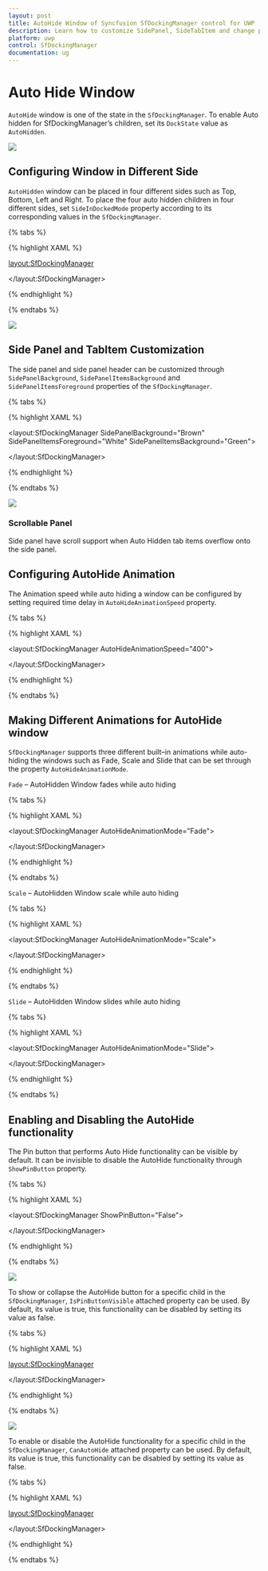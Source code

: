 ```yaml
---
layout: post
title: AutoHide Window of Syncfusion SfDockingManager control for UWP
description: Learn how to customize SidePanel, SideTabItem and change pinning behaviour of AutoHide window
platform: uwp
control: SfDockingManager
documentation: ug
---
```


# Auto Hide Window

`AutoHide` window is one of the state in the `SfDockingManager`. To enable Auto hidden for SfDockingManager’s children, set its `DockState` value as `AutoHidden`.

![](Auto-Hide-Window-images/Auto-Hide-Window-img1.jpeg)


## Configuring Window in Different Side

`AutoHidden` window can be placed in four different sides such as Top, Bottom, Left and Right. To place the four auto hidden children in four different sides, set `SideInDockedMode` property according to its corresponding values in the `SfDockingManager`.

{% tabs %}

{% highlight XAML %}

<layout:SfDockingManager>

<ContentControl layout:SfDockingManager.Header="Top" x:Name="AutoHideWindow1"
                layout:SfDockingManager.DockState="AutoHidden"
				layout:SfDockingManager.SideInDockedMode="Top" />

<ContentControl layout:SfDockingManager.Header="Left" x:Name="AutoHideWindow2"
                layout:SfDockingManager.DockState="AutoHidden"
				layout:SfDockingManager.SideInDockedMode="Left" />

<ContentControl layout:SfDockingManager.Header="Right" x:Name="AutoHideWindow3"
                layout:SfDockingManager.DockState="AutoHidden"
				layout:SfDockingManager.SideInDockedMode="Right" />

<ContentControl layout:SfDockingManager.Header="Bottom" x:Name="AutoHideWindow4"
                layout:SfDockingManager.DockState="AutoHidden"
				layout:SfDockingManager.SideInDockedMode="Bottom" />

</layout:SfDockingManager>

{% endhighlight %}

{% endtabs %}

![](Auto-Hide-Window-images/Auto-Hide-Window-img2.jpeg)


## Side Panel and TabItem Customization

The side panel and side panel header can be customized through `SidePanelBackground`, `SidePanelItemsBackground` and `SidePanelItemsForeground` properties of the `SfDockingManager`.

{% tabs %}

{% highlight XAML %}

<layout:SfDockingManager SidePanelBackground="Brown"
                         SidePanelItemsForeground="White" SidePanelItemsBackground="Green">

<ContentControl layout:SfDockingManager.Header="SolutionExplorer"
                layout:SfDockingManager.DockState="AutoHidden" />

<ContentControl layout:SfDockingManager.Header="ToolBox" />

</layout:SfDockingManager>

{% endhighlight %}

{% endtabs %}

![](Auto-Hide-Window-images/Auto-Hide-Window-img3.jpeg)


### Scrollable Panel

Side panel have scroll support when Auto Hidden tab items overflow onto the side panel.

## Configuring AutoHide Animation

The Animation speed while auto hiding a window can be configured by setting required time delay in `AutoHideAnimationSpeed` property.

{% tabs %}

{% highlight XAML %}

<layout:SfDockingManager AutoHideAnimationSpeed="400">

<ContentControl layout:SfDockingManager.Header="SolutionExplorer"
                layout:SfDockingManager.DockState="AutoHidden" />

</layout:SfDockingManager>

{% endhighlight %}

{% endtabs %}

## Making Different Animations for AutoHide window

`SfDockingManager` supports three different built–in animations while auto-hiding the windows such as Fade, Scale and Slide that can be set through the property `AutoHideAnimationMode`.

`Fade` – AutoHidden Window fades while auto hiding

{% tabs %}

{% highlight XAML %}

<layout:SfDockingManager AutoHideAnimationMode="Fade">

<ContentControl layout:SfDockingManager.Header="SolutionExplorer"
                layout:SfDockingManager.DockState="AutoHidden" />

</layout:SfDockingManager>

{% endhighlight %}

{% endtabs %}

`Scale` – AutoHidden Window scale while auto hiding

{% tabs %}

{% highlight XAML %}

<layout:SfDockingManager AutoHideAnimationMode="Scale">

<ContentControl layout:SfDockingManager.Header="SolutionExplorer"
                layout:SfDockingManager.DockState="AutoHidden" />

</layout:SfDockingManager>

{% endhighlight %}

{% endtabs %}

`Slide` – AutoHidden Window slides while auto hiding

{% tabs %}

{% highlight XAML %}

<layout:SfDockingManager AutoHideAnimationMode="Slide">

<ContentControl layout:SfDockingManager.Header="SolutionExplorer"
                layout:SfDockingManager.DockState="AutoHidden" />

</layout:SfDockingManager>

{% endhighlight %}

{% endtabs %}

## Enabling and Disabling the AutoHide functionality

The Pin button that performs Auto Hide functionality can be visible by default. It can be invisible to disable the AutoHide functionality through `ShowPinButton` property.

{% tabs %}

{% highlight XAML %}

<layout:SfDockingManager ShowPinButton="False">

<ContentControl layout:SfDockingManager.Header="SolutionExplorer" />

</layout:SfDockingManager>

{% endhighlight %}

{% endtabs %}

![](Auto-Hide-Window-images/Auto-Hide-Window-img4.jpeg)


To show or collapse the AutoHide button for a specific child in the `SfDockingManager`, `IsPinButtonVisible` attached property can be used. By default, its value is true, this functionality can be disabled by setting its value as false.

{% tabs %}

{% highlight XAML %}

<layout:SfDockingManager>

<ContentControl layout:SfDockingManager.Header="SolutionExplorer"
                layout:SfDockingManager.IsPinButtonVisible="False"/>

<ContentControl layout:SfDockingManager.Header="ToolBox"
                layout:SfDockingManager.IsPinButtonVisible="True"/>

</layout:SfDockingManager>

{% endhighlight %}

{% endtabs %}

![](Auto-Hide-Window-images/Auto-Hide-Window-img5.jpeg)


To enable or disable the AutoHide functionality for a specific child in the `SfDockingManager`, `CanAutoHide` attached property can be used. By default, its value is true, this functionality can be disabled by setting its value as false.

{% tabs %}

{% highlight XAML %}

<layout:SfDockingManager>

<ContentControl layout:SfDockingManager.Header="SolutionExplorer"
                layout:SfDockingManager.CanAutoHide="False"/>

<ContentControl layout:SfDockingManager.Header="ToolBox"
                layout:SfDockingManager.CanAutoHide="True"/>

</layout:SfDockingManager>

{% endhighlight %}

{% endtabs %}